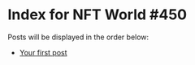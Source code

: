 # Index for NFT World #450
Posts will be displayed in the order below:

- [Your first post](./001-first.md)


